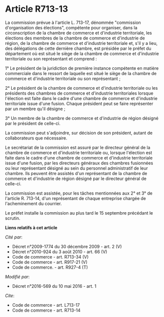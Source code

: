 # Article R713-13

La commission prévue à l'article L. 713-17, dénommée "commission d'organisation des élections", compétente pour organiser,
dans la circonscription de la chambre de commerce et d'industrie territoriale, les élections des membres de la chambre de
commerce et d'industrie de région, de la chambre de commerce et d'industrie territoriale et, s'il y a lieu, des délégations
de cette dernière chambre, est présidée par le préfet du département où est situé le siège de la chambre de commerce et
d'industrie territoriale ou son représentant et comprend : 

1° Le président de la juridiction de première instance compétente en matière commerciale dans le ressort de laquelle est
situé le siège de la chambre de commerce et d'industrie territoriale ou son représentant ; 

2° Le président de la chambre de commerce et d'industrie territoriale ou les présidents des chambres de commerce et
d'industrie territoriales lorsque l'élection est faite dans le cadre d'une chambre de commerce et d'industrie territoriale
issue d'une fusion. Chaque président peut se faire représenter par un membre qu'il désigne ; 

3° Un membre de la chambre de commerce et d'industrie de région désigné par le président de celle-ci. 

La commission peut s'adjoindre, sur décision de son président, autant de collaborateurs que nécessaire. 

Le secrétariat de la commission est assuré par le directeur général de la chambre de commerce et d'industrie territoriale ou,
lorsque l'élection est faite dans le cadre d'une chambre de commerce et d'industrie territoriale issue d'une fusion, par les
directeurs généraux des chambres fusionnées ou leur représentant désigné au sein du personnel administratif de leur chambre.
Ils peuvent être assistés d'un représentant de la chambre de commerce et d'industrie de région désigné par le directeur
général de celle-ci. 

La commission est assistée, pour les tâches mentionnées aux 2° et 3° de l'article R. 713-14, d'un représentant de chaque
entreprise chargée de l'acheminement du courrier. 

Le préfet installe la commission au plus tard le 15 septembre précédant le scrutin.

**Liens relatifs à cet article**

_Cité par_:

  - Décret n°2009-1774 du 30 décembre 2009 - art. 2 (V)
  - Décret n°2010-924 du 3 août 2010 - art. 66 (V)
  - Code de commerce - art. R713-34 (V)
  - Code de commerce - art. R917-21 (V)
  - Code de commerce. - art. R927-4 (T)

_Modifié par_:

  - Décret n°2016-569 du 10 mai 2016 - art. 1

_Cite_:

  - Code de commerce - art. L713-17
  - Code de commerce - art. R713-14

